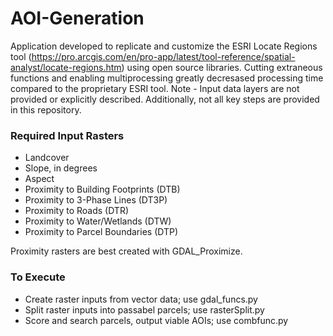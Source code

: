 # AOI-Generation
Application developed to replicate and customize the ESRI Locate Regions tool (https://pro.arcgis.com/en/pro-app/latest/tool-reference/spatial-analyst/locate-regions.htm) using open source libraries. Cutting extraneous functions and enabling multiprocessing greatly decresased processing time compared to the proprietary ESRI tool.
Note - Input data layers are not provided or explicitly described. Additionally, not all key steps are provided in this repository.

### Required Input Rasters
- Landcover
- Slope, in degrees
- Aspect
- Proximity to Building Footprints (DTB)
- Proximity to 3-Phase Lines (DT3P)
- Proximity to Roads (DTR)
- Proximity to Water/Wetlands (DTW)
- Proximity to Parcel Boundaries (DTP)

Proximity rasters are best created with GDAL_Proximize.


### To Execute
- Create raster inputs from vector data; use gdal_funcs.py
- Split raster inputs into passabel parcels; use rasterSplit.py
- Score and search parcels, output viable AOIs; use combfunc.py
